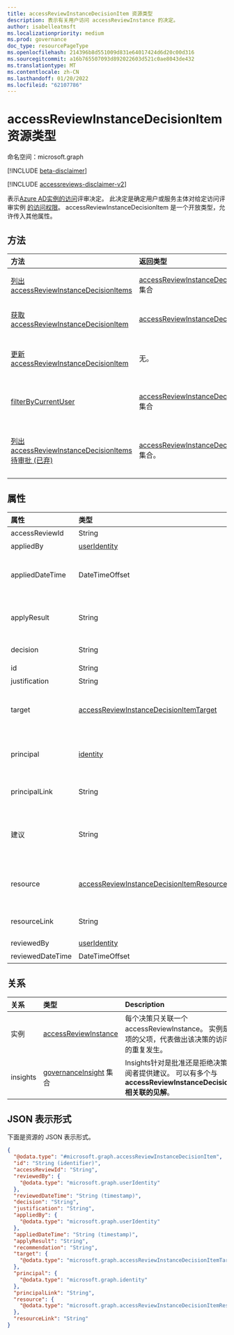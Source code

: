 ```yaml
---
title: accessReviewInstanceDecisionItem 资源类型
description: 表示有关用户访问 accessReviewInstance 的决定。
author: isabelleatmsft
ms.localizationpriority: medium
ms.prod: governance
doc_type: resourcePageType
ms.openlocfilehash: 214396b8d551009d831e64017424d6d20c00d316
ms.sourcegitcommit: a16b765507093d892022603d521c0ae8043de432
ms.translationtype: MT
ms.contentlocale: zh-CN
ms.lasthandoff: 01/20/2022
ms.locfileid: "62107786"
---
```

# <a name="accessreviewinstancedecisionitem-resource-type"></a>accessReviewInstanceDecisionItem 资源类型

命名空间：microsoft.graph

[!INCLUDE [beta-disclaimer](../../includes/beta-disclaimer.md)]

[!INCLUDE [accessreviews-disclaimer-v2](../../includes/accessreviews-disclaimer-v2.md)]

表示[Azure AD实例的访问](accessreviewsv2-overview.md)评审决定。 此决定是确定用户或服务主体对给定访问评审实例 [的访问权限](accessreviewinstance.md)。 accessReviewInstanceDecisionItem 是一个开放类型，允许传入其他属性。

## <a name="methods"></a>方法

| 方法 | 返回类型 | Description |
|:---------------|:--------|:----------|
|[列出 accessReviewInstanceDecisionItems](../api/accessreviewinstance-list-decisions.md) | [accessReviewInstanceDecisionItem](accessreviewinstancedecisionitem.md) 集合 | 获取 [accessReviewInstanceDecisionItem](../resources/accessreviewinstancedecisionitem.md) 对象及其属性的列表。|
|[获取 accessReviewInstanceDecisionItem](../api/accessreviewinstancedecisionitem-get.md)|[accessReviewInstanceDecisionItem](../resources/accessreviewinstancedecisionitem.md)|读取 [accessReviewInstanceDecisionItem](../resources/accessreviewinstancedecisionitem.md) 对象的属性和关系。|
|[更新 accessReviewInstanceDecisionItem](../api/accessreviewinstancedecisionitem-update.md) | 无。 | 对于为调用用户分配审阅者的任何 accessReviewInstanceDecisionItems，调用用户可以通过修补决策对象来记录决策。 |
|[filterByCurrentUser](../api/accessreviewinstancedecisionitem-filterbycurrentuser.md)|[accessReviewInstanceDecisionItem](../resources/accessreviewinstancedecisionitem.md) 集合|检索所有 [accessReviewInstanceDecisionItems](accessreviewinstancedecisionitem.md) 对象，其中调用的 use 是给定 [accessReviewInstance 的审阅者](accessreviewinstance.md)。|
|[列出 accessReviewInstanceDecisionItems 待审批 (已弃) ](../api/accessreviewinstancedecisionitem-listpendingapproval.md) | [accessReviewInstanceDecisionItem](accessreviewinstancedecisionitem.md) 集合。 | 获取分配给特定 accessReviewInstance 的调用用户的所有 accessReviewInstanceDecisionItems。 此方法已被弃用，并替换为 [filterByCurrentUser](../api/accessreviewinstancedecisionitem-filterbycurrentuser.md)。 |

## <a name="properties"></a>属性
| 属性 | 类型 |  Description |
| :---------------| :---- | :---------- |
|accessReviewId|String|accessReviewInstance 父项的标识符。 支持 `$select`。 只读。|
|appliedBy|[userIdentity](../resources/useridentity.md)|应用了该决策的用户的标识符。 只读。|
|appliedDateTime|DateTimeOffset|应用批准决策的时间戳。 DatetimeOffset 类型表示使用 ISO 8601 格式的日期和时间信息，并且始终采用 UTC 时间。 例如，2014 年 1 月 1 日午夜 UTC 为 `2014-01-01T00:00:00Z`。  支持 `$select`。 只读。|
|applyResult|String|应用决策的结果。 可能的值 `New` `AppliedSuccessfully` ：、、 `AppliedWithUnknownFailure` `AppliedSuccessfullyButObjectNotFound` 和 `ApplyNotSupported` 。 仅 `$select` `$orderby` 支持 、 (`$filter` 和 `eq`) 。 只读。|
|decision|String|评价的结果。 可能的值 `Approve` `Deny` ：、、 `NotReviewed` 或 `DontKnow` 。 仅 `$select` `$orderby` 支持 、 (`$filter` 和 `eq`) 。 |
|id|String| 决策的标识符。 继承自 [实体](../resources/entity.md)。 支持 `$select`。 只读。|
|justification|String|审阅者做出决策时留下的理由。|
| target | [accessReviewInstanceDecisionItemTarget](accessreviewinstancedecisionitemtarget.md)  | 此特定决策的目标。 决策目标可以是不同类型的 ，每个类型都有其自己的特定属性。 请参阅 [accessReviewInstanceDecisionItemTarget](accessreviewinstancedecisionitemtarget.md)。 只读。 <br/> 此属性已被 `principal` `resource` v1.0 中的 和 属性所取代。|
|principal|[identity](../resources/identity.md)|访问评审中的每个决策项表示主体对资源的访问权限。 此属性表示主体的详细信息。 例如，如果某个决策项表示用户"Bob"对组"Sales"的访问权限 - 主体为"Bob"，资源为"Sales"。 主体可以是两种类型 - userIdentity 和 servicePrincipalIdentity。 支持 `$select`。 只读。|
|principalLink|String|链接到主体对象。 例如：`https://graph.microsoft.com/v1.0/users/a6c7aecb-cbfd-4763-87ef-e91b4bd509d9`。 只读。|
|建议|String|针对基于上次交互式登录租户的审批决策的系统生成的建议。 如果登录是自审查开始起 30 天内，建议批准。 如果登录自审查开始超过 30 天，建议拒绝。 否则，建议不可用。 可能的值 `Approve` ：、 `Deny` 或 `NoInfoAvailable` 。 仅 `$select` `$orderby` 支持 、 (`$filter` 和 `eq`) 。 只读。|
|resource|[accessReviewInstanceDecisionItemResource](../resources/accessreviewinstancedecisionitemresource.md)|访问评审中的每个决策项表示主体对资源的访问权限。 此属性表示资源的详细信息。 例如，如果某个决策项表示用户"Bob"对组"销售"的访问权限 - 主体为 Bob，资源为"Sales"。 资源可以是多种类型的。 请参阅 [accessReviewInstanceDecisionItemResource](../resources/accessreviewinstancedecisionitemresource.md)。 只读。|
|resourceLink|String|指向资源的链接。 例如，`https://graph.microsoft.com/v1.0/servicePrincipals/c86300f3-8695-4320-9f6e-32a2555f5ff8`。 支持 `$select`。 只读。|
|reviewedBy|[userIdentity](../resources/useridentity.md)| 审阅者的标识符。 支持 `$select`。 只读。|
|reviewedDateTime|DateTimeOffset| 发生审阅决策的时间戳。 支持 `$select`。 只读。|

## <a name="relationships"></a>关系

| 关系 | 类型   |Description|
|:---------------|:--------|:----------|
| 实例 |[accessReviewInstance](accessreviewinstance.md) | 每个决策只关联一个 accessReviewInstance。 实例是决策项的父项，代表做出该决策的访问评审的重复发生。 |
| insights |[governanceInsight](governanceinsight.md) 集合 | Insights针对是批准还是拒绝决策向审阅者提供建议。 可以有多个与 **accessReviewInstanceDecisionItem 相关联的见解**。 |


## <a name="json-representation"></a>JSON 表示形式

下面是资源的 JSON 表示形式。

<!-- {
  "blockType": "resource",
  "keyProperty": "id",
  "@odata.type": "microsoft.graph.accessReviewInstanceDecisionItem",
  "openType": true
}
-->

```json
{
  "@odata.type": "#microsoft.graph.accessReviewInstanceDecisionItem",
  "id": "String (identifier)",
  "accessReviewId": "String",
  "reviewedBy": {
    "@odata.type": "microsoft.graph.userIdentity"
  },
  "reviewedDateTime": "String (timestamp)",
  "decision": "String",
  "justification": "String",
  "appliedBy": {
    "@odata.type": "microsoft.graph.userIdentity"
  },
  "appliedDateTime": "String (timestamp)",
  "applyResult": "String",
  "recommendation": "String",
  "target": {
    "@odata.type": "microsoft.graph.accessReviewInstanceDecisionItemTarget"
  },
  "principal": {
    "@odata.type": "microsoft.graph.identity"
  },
  "principalLink": "String",
  "resource": {
    "@odata.type": "microsoft.graph.accessReviewInstanceDecisionItemResource"
  },
  "resourceLink": "String"
}
```
